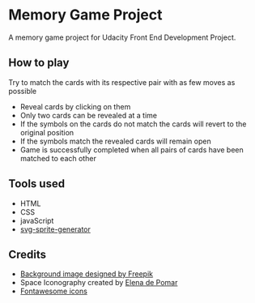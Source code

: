 # Memory Game Project

A memory game project for Udacity Front End Development Project.

## How to play
Try to match the cards with its respective pair with as few moves as possible
- Reveal cards by clicking on them
- Only two cards can be revealed at a time
- If the symbols on the cards do not match the cards will revert to the original position
- If the symbols match the revealed cards will remain open
- Game is successfully completed when all pairs of cards have been matched to each other

## Tools used
- HTML
- CSS
- javaScript
- [svg-sprite-generator](https://github.com/frexy/svg-sprite-generator)

## Credits
- [Background image designed by Freepik](https://www.freepik.com/free-vector/cartoon-background-with-stars_1076870.htm)
- Space Iconography created by [Elena de Pomar](http://elenadepomar.com/)
- [Fontawesome icons](https://fontawesome.com/v4.7.0/icons/)